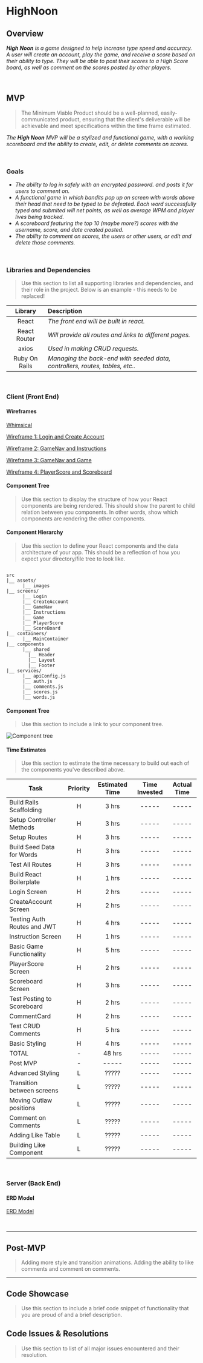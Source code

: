 # HighNoon

## Overview

_**High Noon** is a game designed to help increase type speed and accuracy. A user will create an account, play the game, and receive a score based on their ability to type. They will be able to post their scores to a High Score board, as well as comment on the scores posted by other players._


<br>

## MVP

> The Minimum Viable Product should be a well-planned, easily-communicated product, ensuring that the client's deliverable will be achievable and meet specifications within the time frame estimated.

_The **High Noon** MVP will be a stylized and functional game, with a working scoreboard and the ability to create, edit, or delete comments on scores._

<br>

### Goals

- _The ability to log in safely with an encrypted password.  and posts it for users to comment on._
- _A functional game in which bandits pop up on screen with words above their head that need to be typed to be defeated. Each word successfully typed and submited will net points, as well as average WPM and player lives being tracked._
- _A scoreboard featuring the top 10 (maybe more?) scores with the username, score, and date created posted._
- _The ability to comment on scores, the users or other users, or edit and delete those comments._

<br>

### Libraries and Dependencies

> Use this section to list all supporting libraries and dependencies, and their role in the project. Below is an example - this needs to be replaced!

|     Library      | Description                                |
| :--------------: | :----------------------------------------- |
|      React       | _The front end will be built in react._ |
|   React Router   | _Will provide all routes and links to different pages._ |
|   axios          | _Used in making CRUD requests._ |
|     Ruby On Rails      | _Managing the back-end with seeded data, controllers, routes, tables, etc.._ |

<br>

### Client (Front End)

#### Wireframes

[Whimsical](https://whimsical.com/high-noon-kxrUQW4gprh7pZ1eQ1m33)

[Wireframe 1: Login and Create Account](https://imgur.com/ScE8Txf)

[Wireframe 2: GameNav and Instructions](https://imgur.com/Xv6o2se)

[Wireframe 3: GameNav and Game](https://imgur.com/fqE4LXI)

[Wireframe 4: PlayerScore and Scoreboard](https://imgur.com/KshD5gL)

#### Component Tree

> Use this section to display the structure of how your React components are being rendered. This should show the parent to child relation between you components. In other words, show which components are rendering the other components. 

#### Component Hierarchy

> Use this section to define your React components and the data architecture of your app. This should be a reflection of how you expect your directory/file tree to look like. 

``` structure

src
|__ assets/
      |__ images
|__ screens/
      |__ Login
      |__ CreateAccount
      |__ GameNav
      |__ Instructions
      |__ Game
      |__ PlayerScore
      |__ ScoreBoard
|__ containers/
      |__ MainContainer
|__ components
      |__ shared
        |__ Header
        |__ Layout
        |__ Footer
|__ services/
      |__ apiConfig.js
      |__ auth.js
      |__ comments.js
      |__ scores.js
      |__ words.js

```

#### Component Tree

> Use this section to include a link to your component tree.

![Component tree](url)

#### Time Estimates

> Use this section to estimate the time necessary to build out each of the components you've described above.

| Task                         | Priority | Estimated Time | Time Invested | Actual Time |
| ---------------------------- | :------: | :------------: | :-----------: | :---------: |
| Build Rails Scaffolding      |    H     |     3 hrs      |     -----     |    -----    |
| Setup Controller Methods     |    H     |     3 hrs      |     -----     |    -----    |
| Setup Routes                 |    H     |     3 hrs      |     -----     |    -----    |
| Build Seed Data for Words    |    H     |     3 hrs      |     -----     |    -----    |
| Test All Routes              |    H     |     3 hrs      |     -----     |    -----    |
| Build React Boilerplate      |    H     |     1 hrs      |     -----     |    -----    |
| Login Screen                 |    H     |     2 hrs      |     -----     |    -----    |
| CreateAccount Screen         |    H     |     2 hrs      |     -----     |    -----    |
| Testing Auth Routes and JWT  |    H     |     4 hrs      |     -----     |    -----    |
| Instruction Screen           |    H     |     1 hrs      |     -----     |    -----    |
| Basic Game Functionality     |    H     |     5 hrs      |     -----     |    -----    |
| PlayerScore Screen           |    H     |     2 hrs      |     -----     |    -----    |
| Scoreboard Screen            |    H     |     3 hrs      |     -----     |    -----    |
| Test Posting to Scoreboard   |    H     |     2 hrs      |     -----     |    -----    |
| CommentCard                  |    H     |     2 hrs      |     -----     |    -----    |
| Test CRUD Comments           |    H     |     5 hrs      |     -----     |    -----    |
| Basic Styling                |    H     |     4 hrs      |     -----     |    -----    |
| TOTAL                        |    -     |     48 hrs     |     -----     |    -----    |
| Post MVP                     |    -     |     -----      |     -----     |    -----    |
| Advanced Styling             |    L     |     ?????      |     -----     |    -----    |
| Transition between screens   |    L     |     ?????      |     -----     |    -----    |
| Moving Outlaw positions      |    L     |     ?????      |     -----     |    -----    |
| Comment on Comments          |    L     |     ?????      |     -----     |    -----    |
| Adding Like Table            |    L     |     ?????      |     -----     |    -----    |
| Building Like Component      |    L     |     ?????      |     -----     |    -----    |


<br>

### Server (Back End)

#### ERD Model

[ERD Model](https://imgur.com/MW1qsxE)

<br>

***

## Post-MVP

> Adding more style and transition animations. Adding the ability to like comments and comment on comments.

***

## Code Showcase

> Use this section to include a brief code snippet of functionality that you are proud of and a brief description.

## Code Issues & Resolutions

> Use this section to list of all major issues encountered and their resolution.
